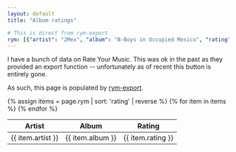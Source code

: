 ```yaml
---
layout: default
title: "Album ratings"

# This is direct from rym-export
rym: [{"artist": "2Mex", "album": "B-Boys in Occupied Mexico", "rating": 7}, {"artist": "67", "album": "Glorious Twelfth", "rating": 8}, {"artist": "Abominable Putridity", "album": "The Anomalies of Artificial Origin", "rating": 9}, {"artist": "Aim", "album": "Cold Water Music", "rating": 7}, {"artist": "Aim", "album": "Flight 602", "rating": 8}, {"artist": "Algernon Cadwallader", "album": "Demo", "rating": 7}, {"artist": "Algernon Cadwallader", "album": "Some Kind of Cadwallader", "rating": 8}, {"artist": "Algernon Cadwallader", "album": "Fun", "rating": 7}, {"artist": "Algernon Cadwallader", "album": "Parrot Flies", "rating": 5}, {"artist": "American Football", "album": "American Football", "rating": 6}, {"artist": "Annabel, Empire! Empire! (I Was a Lonely Estate), Joie de Vivre, The Reptilian", "album": "Annabel \u200b/ \u200bEmpire! Empire! (I Was a Lonely Estate) \u200b/ \u200bJoie de Vivre\u200b /\u200b The Reptilian", "rating": 8}, {"artist": "Antipop Consortium", "album": "Arrhythmia", "rating": 8}, {"artist": "Arrows, Empire! Empire! (I Was a Lonely Estate)", "album": "Arrows \u200b/ \u200bEmpire! Empire! (I Was a Lonely Estate)", "rating": 8}, {"artist": "Atmosphere", "album": "God Loves Ugly", "rating": 8}, {"artist": "Beyond Creation", "album": "The Aura", "rating": 9}, {"artist": "Binary Star", "album": "Masters of the Universe", "rating": 8}, {"artist": "Black Star", "album": "Mos Def & Talib Kweli Are Black Star", "rating": 8}, {"artist": "Bloc Party", "album": "Silent Alarm", "rating": 8}, {"artist": "Bloc Party", "album": "A Weekend in the City", "rating": 8}, {"artist": "Bloc Party", "album": "Intimacy", "rating": 6}, {"artist": "Boogie Down Productions", "album": "Criminal Minded", "rating": 9}, {"artist": "Boogie Down Productions", "album": "By All Means Necessary", "rating": 7}, {"artist": "Boogie Down Productions", "album": "Edutainment", "rating": 8}, {"artist": "Boogie Down Productions", "album": "Sex and Violence", "rating": 6}, {"artist": "Boyz N da Hood", "album": "Boyz N da Hood", "rating": 7}, {"artist": "Buck 65", "album": "Situation", "rating": 8}, {"artist": "Busdriver", "album": "Temporary Forever", "rating": 7}, {"artist": "Busdriver", "album": "Cosmic Cleavage", "rating": 7}, {"artist": "Busdriver", "album": "Fear of a Black Tangent", "rating": 8}, {"artist": "Carissa's Wierd", "album": "Ugly But Honest: 1996 - 1999", "rating": 9}, {"artist": "Carissa's Wierd", "album": "You Should Be at Home Here", "rating": 10}, {"artist": "Carissa's Wierd", "album": "Songs About Leaving", "rating": 10}, {"artist": "Carissa's Wierd", "album": "I Before E", "rating": 6}, {"artist": "Cephalic Carnage", "album": "Xenosapien", "rating": 8}, {"artist": "Chronic Future", "album": "Lines in My Face", "rating": 8}, {"artist": "The Clippers, Grown Ups, Empire! Empire! (I Was a Lonely Estate)", "album": "Topshelf / Count Your Lucky Stars SXSW Showcase 7\"", "rating": 8}, {"artist": "Common", "album": "Be", "rating": 8}, {"artist": "CunninLynguists", "album": "Strange Journey Volume One", "rating": 8}, {"artist": "D\u00e4lek", "album": "Absence", "rating": 8}, {"artist": "DANGERDOOM", "album": "The Mouse and the Mask", "rating": 8}, {"artist": "Darlingside", "album": "EP 1", "rating": 8}, {"artist": "Death Cab for Cutie", "album": "Transatlanticism", "rating": 9}, {"artist": "Death From Above 1979", "album": "You're a Woman, I'm a Machine", "rating": 7}, {"artist": "De La Soul", "album": "3 Feet High and Rising", "rating": 7}, {"artist": "De La Soul", "album": "De La Soul Is Dead", "rating": 8}, {"artist": "Del the Funky Homosapien", "album": "Both Sides of the Brain", "rating": 8}, {"artist": "Deltron 3030", "album": "Deltron 3030", "rating": 9}, {"artist": "Disarmonia Mundi", "album": "Fragments of D-Generation", "rating": 8}, {"artist": "D.J. Jazzy Jeff & The Fresh Prince", "album": "He's the DJ, I'm the Rapper", "rating": 8}, {"artist": "Dr. Dre", "album": "The Chronic", "rating": 8}, {"artist": "Early Day Miners", "album": "Let Us Garlands Bring", "rating": 7}, {"artist": "Empire! Empire! (I Was a Lonely Estate)", "album": "When the Sea Became a Giant", "rating": 8}, {"artist": "Empire! Empire! (I Was a Lonely Estate)", "album": "Year of the Rabbit", "rating": 9}, {"artist": "Empire! Empire! (I Was a Lonely Estate)", "album": "What It Takes to Move Forward Bonus Tracks", "rating": 7}, {"artist": "Empire! Empire! (I Was a Lonely Estate)", "album": "What It Takes to Move Forward", "rating": 9}, {"artist": "Empire! Empire! (I Was a Lonely Estate)", "album": "Home After Three Months Away", "rating": 9}, {"artist": "Empire! Empire! (I Was a Lonely Estate)", "album": "On Time Spent Waiting or Placing the Weight of the World on the Shoulders of Those You Love the Most", "rating": 8}, {"artist": "Empire! Empire! (I Was a Lonely Estate), Football, etc.", "album": "Documenting Thirty Days / Fightin' Phoenix", "rating": 7}, {"artist": "Empire! Empire! (I Was a Lonely Estate), Into It. Over It.", "album": "Empire! Empire! (I Was a Lonely Estate) / Into It. Over It.", "rating": 8}, {"artist": "Empire! Empire! (I Was a Lonely Estate), Mountains for Clouds, Two Knights, Driving on City Sidewalks", "album": "Empire! Empire! (I Was a Lonely Estate) / Mountains for Clouds / Two Knights / Driving on City Sidewalks", "rating": 7}, {"artist": "Empire! Empire! (I Was a Lonely Estate), Rika", "album": "Split", "rating": 7}, {"artist": "Everyone Asked About You", "album": "Let's Be Enemies", "rating": 8}, {"artist": "Facing New York", "album": "Facing New York", "rating": 7}, {"artist": "Flowers from the Man Who Shot Your Cousin", "album": "Hapless", "rating": 8}, {"artist": "Football, etc.", "album": "The Draft", "rating": 6}, {"artist": "The Format", "album": "Dog Problems", "rating": 8}, {"artist": "Further Seems Forever", "album": "The Moon Is Down", "rating": 6}, {"artist": "Gang Starr", "album": "Step in the Arena", "rating": 6}, {"artist": "Gang Starr", "album": "Hard to Earn", "rating": 6}, {"artist": "Gas", "album": "Gas 0095", "rating": 8}, {"artist": "Giggs", "album": "Walk in da Park", "rating": 6}, {"artist": "Giggs", "album": "Let Em Ave It", "rating": 8}, {"artist": "The Go! Team", "album": "Thunder, Lightning, Strike", "rating": 8}, {"artist": "Gr\u00fcvis Malt", "album": "...With the Spirit of a Traffic Jam...", "rating": 8}, {"artist": "Gr\u00fcvis Malt", "album": "Simon", "rating": 9}, {"artist": "Gr\u00fcvis Malt", "album": "Maximum Unicorn", "rating": 7}, {"artist": "Halfway to Holland", "album": "Halfway to Holland", "rating": 7}, {"artist": "Hieroglyphics", "album": "3rd Eye Vision", "rating": 7}, {"artist": "High Skies", "album": "Sounds of Earth", "rating": 8}, {"artist": "Hocus Pocus", "album": "Acoustic Hip Hop Quintet", "rating": 8}, {"artist": "Ice Cube", "album": "AmeriKKKa's Most Wanted", "rating": 7}, {"artist": "I Have Dreams", "album": "Three Days 'Til Christmas", "rating": 8}, {"artist": "In Gowan Ring", "album": "Abend the Knurled Stitch O'er the Glinting Spade", "rating": 8}, {"artist": "Jimmy Eat World", "album": "Clarity", "rating": 10}, {"artist": "JME", "album": "Famous?", "rating": 5}, {"artist": "JME", "album": "Blam!", "rating": 7}, {"artist": "Jurassic 5", "album": "Jurassic 5 EP", "rating": 8}, {"artist": "Kill Memory Crash", "album": "When the Blood Turns Black", "rating": 7}, {"artist": "Kreayshawn", "album": "Somethin 'Bout Kreay", "rating": 5}, {"artist": "KRS-One", "album": "KRS One", "rating": 8}, {"artist": "KRS-One", "album": "I Got Next", "rating": 7}, {"artist": "KRS-One", "album": "A Retrospective", "rating": 8}, {"artist": "KRS-One", "album": "The Sneak Attack", "rating": 6}, {"artist": "KRS-One", "album": "Kristyles", "rating": 5}, {"artist": "KRS-One", "album": "D.I.G.I.T.A.L", "rating": 8}, {"artist": "KRS-One", "album": "Keep Right", "rating": 6}, {"artist": "KRS-One", "album": "Life", "rating": 5}, {"artist": "KRS-One", "album": "Maximum Strength Two Thousand Eight", "rating": 5}, {"artist": "KRS-One, Buckshot", "album": "Survival Skills", "rating": 7}, {"artist": "Kubichek!", "album": "Not Enough Night", "rating": 7}, {"artist": "Talib Kweli", "album": "Quality", "rating": 7}, {"artist": "Less Than Jake", "album": "Hello Rockview", "rating": 7}, {"artist": "Lil B", "album": "Blue Flame", "rating": 7}, {"artist": "The Locust", "album": "Plague Soundscapes", "rating": 8}, {"artist": "Loma Prieta", "album": "Last City", "rating": 8}, {"artist": "Loscil", "album": "First Narrows", "rating": 7}, {"artist": "Loscil", "album": "Plume", "rating": 7}, {"artist": "Low", "album": "Things We Lost in the Fire", "rating": 7}, {"artist": "Lucinda Black Bear", "album": "'Capo My Heart' and Other Bear Songs", "rating": 7}, {"artist": "Mahavishnu Orchestra", "album": "Birds of Fire", "rating": 8}, {"artist": "Main Source", "album": "Breaking Atoms", "rating": 8}, {"artist": "Math the Band", "album": "Math the Band Banned the Math", "rating": 7}, {"artist": "Math the Band", "album": "Don't Worry", "rating": 7}, {"artist": "Melt-Banana", "album": "Cell-Scape", "rating": 7}, {"artist": "Migos", "album": "Culture", "rating": 8}, {"artist": "Nicki Minaj", "album": "Pink Friday", "rating": 6}, {"artist": "Nicki Minaj", "album": "Pink Friday: Roman Reloaded", "rating": 8}, {"artist": "Mos Def", "album": "The Ecstatic", "rating": 7}, {"artist": "Motion City Soundtrack", "album": "I Am the Movie", "rating": 9}, {"artist": "Motion City Soundtrack", "album": "Commit This to Memory", "rating": 7}, {"artist": "Much the Same", "album": "Survive", "rating": 7}, {"artist": "My Brightest Diamond", "album": "All Things Will Unwind", "rating": 7}, {"artist": "Nana Grizol", "album": "Love It Love It", "rating": 9}, {"artist": "Nas", "album": "Illmatic", "rating": 8}, {"artist": "Necrophagist", "album": "Epitaph", "rating": 9}, {"artist": "NGOD", "album": "XL", "rating": 7}, {"artist": "NGOD", "album": "Bait Head / Probably Not", "rating": 8}, {"artist": "N.W.A", "album": "Straight Outta Compton", "rating": 7}, {"artist": "Onyx", "album": "Bacdafucup Part II", "rating": 6}, {"artist": "Organized Konfusion", "album": "Stress: The Extinction Agenda", "rating": 8}, {"artist": "The Pack", "album": "Based Boys", "rating": 6}, {"artist": "The Pharcyde", "album": "Bizarre Ride II the Pharcyde", "rating": 8}, {"artist": "Pigeon John", "album": "Is Clueless.", "rating": 8}, {"artist": "President T", "album": "T on the Wing", "rating": 7}, {"artist": "Propagandhi", "album": "Less Talk, More Rock", "rating": 9}, {"artist": "Propagandhi", "album": "Today's Empires, Tomorrow's Ashes", "rating": 9}, {"artist": "Propagandhi", "album": "Potemkin City Limits", "rating": 9}, {"artist": "Propagandhi", "album": "Supporting Caste", "rating": 9}, {"artist": "Public Enemy", "album": "It Takes a Nation of Millions to Hold Us Back", "rating": 8}, {"artist": "Quasimoto", "album": "The Unseen", "rating": 8}, {"artist": "Radiohead", "album": "Kid A", "rating": 8}, {"artist": "Rage Against the Machine", "album": "Rage Against the Machine", "rating": 8}, {"artist": "Rage Against the Machine", "album": "Evil Empire", "rating": 7}, {"artist": "Rage Against the Machine", "album": "The Battle of Los Angeles", "rating": 7}, {"artist": "Reflection Eternal", "album": "Revolutions Per Minute", "rating": 8}, {"artist": "The Reign of Kindo", "album": "This Is What Happens", "rating": 8}, {"artist": "Rise Against", "album": "The Sufferer & the Witness", "rating": 6}, {"artist": "S", "album": "Sadstyle", "rating": 8}, {"artist": "S", "album": "Puking and Crying", "rating": 8}, {"artist": "S", "album": "I'm Not As Good at It As You", "rating": 8}, {"artist": "Shad", "album": "The Old Prince", "rating": 6}, {"artist": "Skindred", "album": "Babylon", "rating": 7}, {"artist": "Slick Rick", "album": "The Art of Storytelling", "rating": 6}, {"artist": "Snoop Doggy Dogg", "album": "Doggystyle", "rating": 8}, {"artist": "Souls of Mischief", "album": "93 'Til Infinity", "rating": 7}, {"artist": "SPAZZ", "album": "Crush Kill Destroy", "rating": 7}, {"artist": "Regina Spektor", "album": "Soviet Kitsch", "rating": 9}, {"artist": "The Story So Far", "album": "Under Soil and Dirt", "rating": 7}, {"artist": "The Story So Far", "album": "What You Don't See", "rating": 8}, {"artist": "Tech N9ne", "album": "Everready: The Religion", "rating": 7}, {"artist": "Tech N9ne", "album": "Killer", "rating": 7}, {"artist": "A Tribe Called Quest", "album": "People's Instinctive Travels and the Paths of Rhythm", "rating": 6}, {"artist": "A Tribe Called Quest", "album": "The Low End Theory", "rating": 8}, {"artist": "A Tribe Called Quest", "album": "Midnight Marauders", "rating": 9}, {"artist": "A Tribe Called Quest", "album": "Beats, Rhymes and Life", "rating": 9}, {"artist": "Ugly Duckling", "album": "Fresh Mode", "rating": 7}, {"artist": "Ugly Duckling", "album": "Journey to Anywhere", "rating": 8}, {"artist": "Ugly Duckling", "album": "Taste the Secret", "rating": 8}, {"artist": "Venetian Snares", "album": "Rossz csillag alatt sz\u00fcletett", "rating": 8}, {"artist": "Visionaries", "album": "Pangaea", "rating": 8}, {"artist": "Warren G", "album": "Regulate... G Funk Era", "rating": 7}, {"artist": "The Whitest Boy Alive", "album": "Dreams", "rating": 6}, {"artist": "Wu-Tang Clan", "album": "Enter the Wu-Tang (36 Chambers)", "rating": 8}, {"artist": "Yes", "album": "Fragile", "rating": 10}, {"artist": "You Blew It!", "album": "The Past in Present", "rating": 8}, {"artist": "You Blew It!", "album": "Grow Up, Dude", "rating": 8}, {"artist": "Youngblood Brass Band", "album": "center:level:roar", "rating": 8}, {"artist": "Y Society", "album": "Travel at Your Own Pace", "rating": 7}]
---
```


I have a bunch of data on Rate Your Music. This was ok in the past as they
provided an export function -- unfortunately as of recent this button is
entirely gone.

As such, this page is populated by
[rym-export](https://github.com/cdown/rym-export).

<table>
  <thead>
    <tr>
      <th>Artist</th>
      <th>Album</th>
      <th>Rating</th>
    </tr>
  </thead>
  <tbody>
    {% assign items = page.rym | sort: 'rating' | reverse %}
    {% for item in items %}
    <tr>
      <td>{{ item.artist }}</td>
      <td>{{ item.album }}</td>
      <td>{{ item.rating }}</td>
    </tr>
    {% endfor %}
   </tbody> 
</table>
